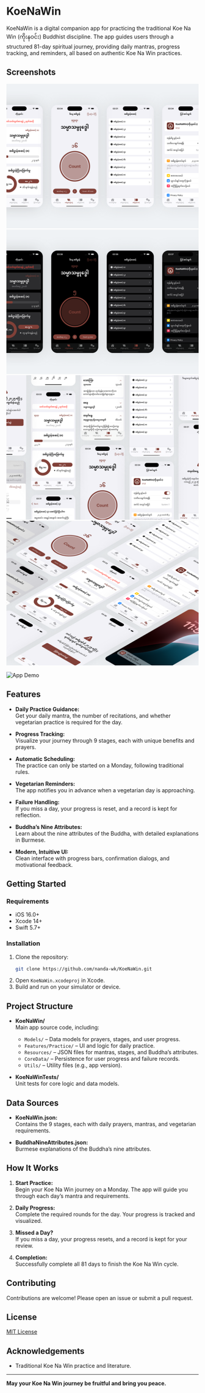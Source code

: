 # KoeNaWin

KoeNaWin is a digital companion app for practicing the traditional Koe Na Win (ကိုးနဝင်း) Buddhist discipline. The app guides users through a structured 81-day spiritual journey, providing daily mantras, progress tracking, and reminders, all based on authentic Koe Na Win practices.

## Screenshots

<!-- Add your screenshots here -->
![Screen Shot](images/image1.png)
![](images/image2.png)
![](images/image3.png)
![](images/image4.png)

<img src="https://s4.gifyu.com/images/bL6vt.gif" width="300" alt="App Demo">

## Features

- **Daily Practice Guidance:**  
  Get your daily mantra, the number of recitations, and whether vegetarian practice is required for the day.

- **Progress Tracking:**  
  Visualize your journey through 9 stages, each with unique benefits and prayers.

- **Automatic Scheduling:**  
  The practice can only be started on a Monday, following traditional rules.

- **Vegetarian Reminders:**  
  The app notifies you in advance when a vegetarian day is approaching.

- **Failure Handling:**  
  If you miss a day, your progress is reset, and a record is kept for reflection.

- **Buddha’s Nine Attributes:**  
  Learn about the nine attributes of the Buddha, with detailed explanations in Burmese.

- **Modern, Intuitive UI:**  
  Clean interface with progress bars, confirmation dialogs, and motivational feedback.

## Getting Started

### Requirements

- iOS 16.0+
- Xcode 14+
- Swift 5.7+

### Installation

1. Clone the repository:
    ```bash
    git clone https://github.com/nanda-wk/KoeNaWin.git
    ```
2. Open `KoeNaWin.xcodeproj` in Xcode.
3. Build and run on your simulator or device.

## Project Structure

- **KoeNaWin/**  
  Main app source code, including:
  - `Models/` – Data models for prayers, stages, and user progress.
  - `Features/Practice/` – UI and logic for daily practice.
  - `Resources/` – JSON files for mantras, stages, and Buddha’s attributes.
  - `CoreData/` – Persistence for user progress and failure records.
  - `Utils/` – Utility files (e.g., app version).

- **KoeNaWinTests/**  
  Unit tests for core logic and data models.

## Data Sources

- **KoeNaWin.json:**  
  Contains the 9 stages, each with daily prayers, mantras, and vegetarian requirements.

- **BuddhaNineAttributes.json:**  
  Burmese explanations of the Buddha’s nine attributes.

## How It Works

1. **Start Practice:**  
   Begin your Koe Na Win journey on a Monday. The app will guide you through each day’s mantra and requirements.

2. **Daily Progress:**  
   Complete the required rounds for the day. Your progress is tracked and visualized.

3. **Missed a Day?**  
   If you miss a day, your progress resets, and a record is kept for your review.

4. **Completion:**  
   Successfully complete all 81 days to finish the Koe Na Win cycle.

## Contributing

Contributions are welcome! Please open an issue or submit a pull request.

## License

[MIT License](LICENSE)

## Acknowledgements

- Traditional Koe Na Win practice and literature.

---

**May your Koe Na Win journey be fruitful and bring you peace.**
